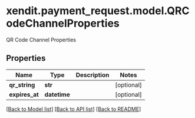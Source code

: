 # xendit.payment_request.model.QRCodeChannelProperties

QR Code Channel Properties

## Properties
| Name | Type | Description | Notes |
| ------------ | ------------- | ------------- | ------------- |
| **qr_string** | **str** |  | [optional]  |
| **expires_at** | **datetime** |  | [optional]  |


[[Back to Model list]](../README.md#documentation-for-models) [[Back to API list]](../README.md#documentation-for-api-endpoints) [[Back to README]](../README.md)


